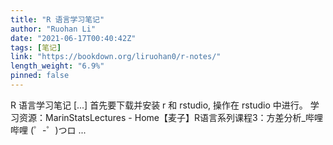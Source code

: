 ```yaml
---
title: "R 语言学习笔记"
author: "Ruohan Li"
date: "2021-06-17T00:40:42Z"
tags: [笔记]
link: "https://bookdown.org/liruohan0/r-notes/"
length_weight: "6.9%"
pinned: false
---
```


R 语言学习笔记 [...] 首先要下载并安装 r 和 rstudio, 操作在 rstudio 中进行。 学习资源：MarinStatsLectures - Home【麦子】R语言系列课程3：方差分析_哔哩哔哩 (゜-゜)つロ ...
